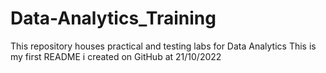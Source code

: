 # Data-Analytics_Training
This repository houses practical and testing labs for Data Analytics
This is my first README i created on GitHub at 21/10/2022

